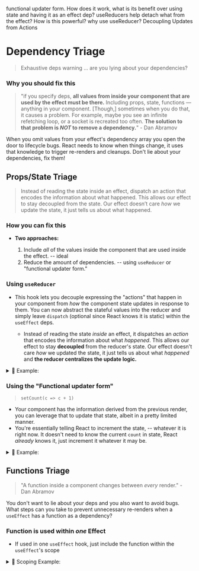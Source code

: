 functional updater form. How does it work, what is its benefit over using state and having it as an effect dep?
useReducers help detach what from the effect? How is this powerful?
why use useReducer?
Decoupling Updates from Actions

# Dependency Triage

> Exhaustive deps warning ... are you lying about your dependencies?

### Why you should fix this

> "if you specify deps, **all values from inside your component that are used by the effect must be there.** Including props, state, functions — anything in your component. [Though,] sometimes when you do that, it causes a problem. For example, maybe you see an infinite refetching loop, or a socket is recreated too often. **The solution to that problem is _NOT_ to remove a dependency.**" - Dan Abramov

When you omit values from your effect's dependency array you open the door to lifecycle bugs. React needs to know when things change, it uses that knowledge to trigger re-renders and cleanups. Don't lie about your dependencies, fix them!

## Props/State Triage

> Instead of reading the state inside an effect, dispatch an action that encodes the information about what happened. This allows our effect to stay decoupled from the state. Our effect doesn’t care _how_ we update the state, it just tells us about what happened.

### How you can fix this

- **Two approaches:**

  1. Include _all_ of the values inside the component that are used inside the effect. -- ideal
  1. Reduce the amount of dependencies. -- using `useReducer` or "functional updater form."

### Using `useReducer`

- This hook lets you decouple expressing the "actions" that happen in your component from _how_ the component state updates in response to them. You can now abstract the stateful values into the reducer and simply leave `dispatch` (optional since React knows it is static) within the `useEffect` deps.

  - Instead of reading the state _inside_ an effect, it dispatches an _action_ that encodes the information about what _happened_. This allows our effect to stay **decoupled** from the reducer's state. Our effect doesn't care _how_ we updated the state, it just tells us about what _happened_ and **the reducer centralizes the update logic.**

<details>
    <summary>🚀 Example:</summary>

#### Before (with state)

```js
useEffect(() => {
  const id = setInterval(() => {
    setCount((c) => c + step);
  }, 1000);
  return () => clearInterval(id);
}, [step]);
```

#### After

```js
// reducer file
const initialState = {
  count: 0,
  step: 1,
};

function reducer(state, action) {
  const { count, step } = state;
  if (action.type === "tick") {
    return { count: count + step, step };
  } else if (action.type === "step") {
    return { count, step: action.step };
  } else {
    throw new Error();
  }
}

// ====

// component file
const [state, dispatch] = useReducer(reducer, initialState);
const { count, step } = state;

useEffect(() => {
  const id = setInterval(() => {
    dispatch({ type: "tick" }); // Instead of setCount(c => c + step);
  }, 1000);
  return () => clearInterval(id);
}, [dispatch]);
```

</details>

### Using the "Functional updater form"

> `setCount(c => c + 1)`

- Your component has the information derived from the previous render, you can leverage that to update that state, albeit in a pretty limited manner.
- You're essentially telling React to increment the state, -- whatever it is right now. It doesn't need to know the current `count` in state, React _already_ knows it, just increment it whatever it may be.

<details>
    <summary>🚀 Example:</summary>

#### Before (with state)

```js
useEffect(() => {
  const id = setInterval(() => {
    setCount(count + 1);
  }, 1000);
  return () => clearInterval(id);
}, [count]);
```

#### After

```js
useEffect(() => {
  const id = setInterval(() => {
    setCount((c) => c + 1);
  }, 1000);
  return () => clearInterval(id);
  // no deps!
}, []);
```

</details>

## Functions Triage

> "A function inside a component changes between _every_ render." - Dan Abramov

You don't want to lie about your deps and you also want to avoid bugs. What steps can you take to prevent unnecessary re-renders when a `useEffect` has a function as a dependency?

### Function is used within _one_ Effect

- If used in one `useEffect` hook, just include the function within the `useEffect`'s scope

<details>
    <summary>🚀 Scoping Example:</summary>

#### Before

```jsx
function SearchResults() {
  const [query, setQuery] = useState("react");

  useEffect(() => {
    function getFetchUrl() {
      return "https://hn.algolia.com/api/v1/search?query=" + query;
    }

    async function fetchData() {
      const result = await axios(getFetchUrl());
      setData(result.data);
    }

    fetchData();
  }, [query]); // ✅ Deps are OK

  // ...
}
```

### Function is used within _multiple_ Effects

- ⚠️ **Hoist it outside of the component** ⚠️
  - **ONLY:** If the function does not use _anything_ from the component's scope: props, state, etc.
  - Does not need to be specified in the dependency array because it's not in the render scope and can't be effected by the data flow. It can't _accidentally_ depend on props or state.
- **Wrap it with a `useCallback` hook within the component.**
  - This adds another layer of dependency checks and won't trigger the `useEffect` deps unless the `useCallback`'s dep itself is triggered by a change.
  - If you need to use props or state in the component, simply add them as dependencies within this `useCallback`.
  - A function wrapped in `useCallback` in a parent component, when passed into a child as a prop, the child will remain synchronized with the parent and won't re-render unless the `useCallback` dep values change.

<details>
    <summary>🚀 Hoisting Example:</summary>

#### Before

```jsx
function SearchResults() {
  // 🔴 Re-triggers all effects on every render
  function getFetchUrl(query) {
    return "https://hn.algolia.com/api/v1/search?query=" + query;
  }

  useEffect(() => {
    const url = getFetchUrl("react");
    // ... Fetch data and do something ...
  }, [getFetchUrl]); // 🚧 Deps are correct but they change too often

  useEffect(() => {
    const url = getFetchUrl("redux");
    // ... Fetch data and do something ...
  }, [getFetchUrl]); // 🚧 Deps are correct but they change too often

  // ...
}
```

#### After

```jsx
// ✅ Not affected by the data flow
function getFetchUrl(query) {
  return "https://hn.algolia.com/api/v1/search?query=" + query;
}

// component
function SearchResults() {
  useEffect(() => {
    const url = getFetchUrl("react");
    // ... Fetch data and do something ...
  }, []); // ✅ Deps are OK

  useEffect(() => {
    const url = getFetchUrl("redux");
    // ... Fetch data and do something ...
  }, []); // ✅ Deps are OK

  // ...
}
```

</details>

<details>
    <summary>🚀 `useCallBack` Example:</summary>

#### Not using component state/props

```jsx
function SearchResults() {
  // ✅ Preserves identity when its own deps are the same
  const getFetchUrl = useCallback((query) => {
    return "https://hn.algolia.com/api/v1/search?query=" + query;
  }, []); // ✅ Callback deps are OK

  useEffect(() => {
    const url = getFetchUrl("react");
    // ... Fetch data and do something ...
  }, [getFetchUrl]); // ✅ Effect deps are OK

  useEffect(() => {
    const url = getFetchUrl("redux");
    // ... Fetch data and do something ...
  }, [getFetchUrl]); // ✅ Effect deps are OK

  // ...
}
```

#### Using component state/props

```jsx
function SearchResults() {
  // We now have state that will be used in the getFetchUrl function
  const [query, setQuery] = useState("react");

  // ✅ Preserves identity until query changes
  const getFetchUrl = useCallback(() => {
    return "https://hn.algolia.com/api/v1/search?query=" + query;
  }, [query]); // ✅ Callback deps are OK

  useEffect(() => {
    const url = getFetchUrl();
    // ... Fetch data and do something ...
  }, [getFetchUrl]); // ✅ Effect deps are OK

  // ...
}
```

</details>

---

### Questions

#### Swimming against the Tide

1. Where does **every** function inside of a component render get its props and state? What is this an example of?
1. If you want to read the _latest_, rather than the captured value, inside a callback defined within an effect, what is the easiest way to accomplish this?
1. Why is using the `useRef` considered "swimming against the tide" in React?
1. What's a risk with using `useRef`?
1. What's a key difference between React classes and hooks in regards to rendering timeout callbacks? In this regard, how can you replicate class behaviors with hooks?

#### Cleaning up effects

1. When a component renders, what information does it receive?
1. How can a component cleanup previous code, wouldn't it only have the current props and data to work with?
1. When we cleanup an effect, does the cleanup happen in the current render or within the subsequent render? Why?
1. Does React run effects before or after letting the browser paint? Does behavior also include cleanups?
1. What is a typical use case for effect cleanups?
1. quiz: If a component effect has a prop of 10 and the same effect has a cleanup for cleaning up that prop. When the component re-renders with a new prop of 20, what is the rendering cycle of the new render?

### Answers

#### Swimming against the Tide

1. **Every** function inside the component render (including event handlers, effects, timeouts or API calls inside them) captures the props and state of the render call that defined it.
1. `useRef` allows you to capture the latest value in a (timeout) callback as opposed to the value at the time of invocation.
1. When you're trying to use _future_ props or state from a function in a _past_ render, while sometimes necessary, the code will look less "clean" due to breaking out of the paradigm.
1. "Unlike with captured props and state, you don’t have any guarantees that reading `latestCount.current` would give you the same value in any particular callback. By definition, you can mutate it any time. This is why it’s not a default, and you have to opt into that."
1. With classes, if you console log a stateful value or prop with a timeout, the logs will all display the _latest_ value. With Hooks, each log will display the value present during its specific render. If you want to replicate the class behavior, the `useRef` hook used inside the effect will display the latest value.

#### Cleaning up effects

1. "Every function inside the component render (including event handlers, effects, timeouts or API calls inside them) **captures the props and state of the render call that defined it.**"
1. **React hooks** (not classes) use closures [see above answer], when the component renders, it has the closed over values form the previous render. For optimization purposes, the process of cleaning up the previous render's closed over values occurs _after_ the browser paints.
1. The cleanup for an effect occurs after the following render paints. This makes your app _faster_ as most effects don't need to block screen updates.
1. React **only** runs effects **after** letting the browser paint. Effect cleanup is also delayed.
1. Typically, effect cleanups are used to "undo" an effect, ie closing a subscription event.
1. quiz: React renders the UI for 20. The browser paints (we see 20 on the screen). React cleans up the effect for 10. React runs the effect for 20. Notice the rendering and UI happen before the effect processes fire.
